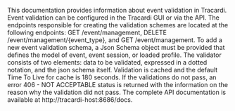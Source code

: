 This documentation provides information about event validation in Tracardi. Event validation can be configured in the Tracardi GUI or via the API. The endpoints responsible for creating the validation schemes are located at the following endpoints: GET /event/management, DELETE /event/management/{event_type}, and GET /event/management. To add a new event validation schema, a Json Schema object must be provided that defines the model of event, event session, or loaded profile. The validator consists of two elements: data to be validated, expressed in a dotted notation, and the json schema itself. Validation is cached and the default Time To Live for cache is 180 seconds. If the validations do not pass, an error 406 - NOT ACCEPTABLE status is returned with the information on the reason why the validation did not pass. The complete API documentation is available at http://tracardi-host:8686/docs.